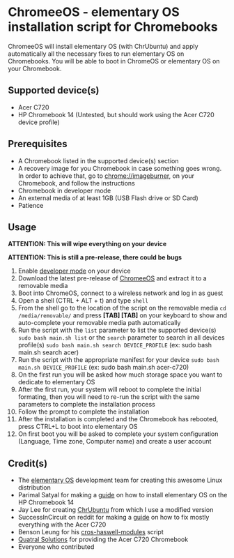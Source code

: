 ChromeeOS - elementary OS installation script for Chromebooks
============================================

ChromeeOS will install elementary OS (with ChrUbuntu) and apply automatically all the necessary fixes to run elementary OS on Chromebooks. You will be able to boot in ChromeOS or elementary OS on your Chromebook.

Supported device(s)
-------------------

* Acer C720
* HP Chromebook 14 (Untested, but should work using the Acer C720 device profile)

Prerequisites
-------------

* A Chromebook listed in the supported device(s) section
* A recovery image for you Chromebook in case something goes wrong. In order to achieve that, go to [chrome://imageburner](chrome://imageburner), on your Chromebook, and follow the instructions
* Chromebook in developer mode
* An external media of at least 1GB (USB Flash drive or SD Card)
* Patience

Usage
-----

**ATTENTION: This will wipe everything on your device**

**ATTENTION: This is still a pre-release, there could be bugs**

1. Enable [developer mode](http://www.chromium.org/chromium-os/developer-information-for-chrome-os-devices) on your device
2. Download the latest pre-release of [ChromeeOS](http://goo.gl/tMaKVe) and extract it to a removable media
3. Boot into ChromeOS, connect to a wireless network and log in as guest
4. Open a shell (CTRL + ALT + t) and type `shell`
5. From the shell go to the location of the script on the removable media `cd /media/removable/` and press **[TAB] [TAB]** on your keyboard to show and auto-complete your removable media path automatically
6. Run the script with the `list` parameter to list the supported device(s) `sudo bash main.sh list` or the `search` parameter to search in all devices profile(s) `sudo bash main.sh search DEVICE_PROFILE` (ex: sudo bash main.sh search acer)
7. Run the script with the appropriate manifest for your device `sudo bash main.sh DEVICE_PROFILE` (ex: sudo bash main.sh acer-c720)
8. On the first run you will be asked how much storage space you want to dedicate to elementary OS
9. After the first run, your system will reboot to complete the initial formating, then you will need to re-run the script with the same parameters to complete the installation process
10. Follow the prompt to complete the installation
11. After the installation is completed and the Chromebook has rebooted, press CTRL+L to boot into elementary OS
12. On first boot you will be asked to complete your system configuration (Language, Time zone, Computer name) and create a user account

Credit(s)
---------

* The [elementary OS](http://elementaryos.org/) development team for creating this awesome Linux distribution
* Parimal Satyal for making a [guide](http://realityequation.net/installing-elementary-os-on-an-hp-chromebook-14) on how to install elementary OS on the HP Chromebook 14
* Jay Lee for creating [ChrUbuntu](http://chromeos-cr48.blogspot.ca/) from which I use a modified version
* SuccessInCircuit on reddit for making a [guide](http://www.reddit.com/r/chrubuntu/comments/1rsxkd/list_of_fixes_for_xubuntu_1310_on_the_acer_c720/) on how to fix mostly everything with the Acer C720
* Benson Leung for his [cros-haswell-modules](https://googledrive.com/host/0B0YvUuHHn3MndlNDbXhPRlB2eFE/cros-haswell-modules.sh) script
* [Quatral Solutions](http://www.quatral.com) for providing the Acer C720 Chromebook
* Everyone who contributed
